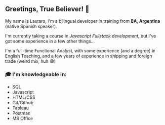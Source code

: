 ## Greetings, True Believer! 👋

 My name is Lautaro, I'm a bilingual developer in training from **BA, Argentina** (native Spanish speaker).
 
I'm currently taking a course in *Javascript Fullstack development*, but I've got some experience in a few other things...

I'm a full-time Functional Analyst, with some experience (and a degree) in English Teaching, and a few years of experience in shipping and foreign trade (weird mix, huh 😅)

### 🎓 I'm knowledgeable in:                    
- SQL     
- Javascript
- HTML/CSS
- Git/Github
- Tableau
- Postman
- MS Office
